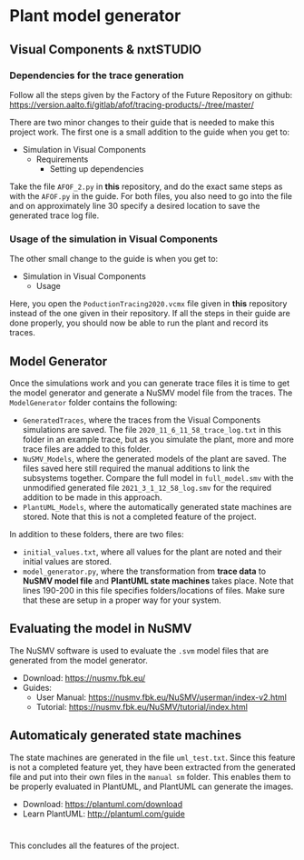 # Plant model generator

## Visual Components & nxtSTUDIO

### Dependencies for the trace generation
Follow all the steps given by the Factory of the Future Repository on github:
https://version.aalto.fi/gitlab/afof/tracing-products/-/tree/master/

There are two minor changes to their guide that is needed to make this project work. The first one is a small addition to the guide when you get to:
- Simulation in Visual Components
  - Requirements
    - Setting up dependencies

Take the file `AFOF_2.py` in **this** repository, and do the exact same steps as with the `AFOF.py` in the guide. For both files, you also need to go into the file and on approximately line 30 specify a desired location to save the generated trace log file.

### Usage of the simulation in Visual Components
The other small change to the guide is when you get to:
- Simulation in Visual Components
  - Usage

Here, you open the `PoductionTracing2020.vcmx` file given in **this** repository instead of the one given in their repository. If all the steps in their guide are done properly, you should now be able to run the plant and record its traces.

## Model Generator
Once the simulations work and you can generate trace files it is time to get the model generator and generate a NuSMV model file from the traces.
The `ModelGenerator` folder contains the following:
- `GeneratedTraces`, where the traces from the Visual Components simulations are saved. The file `2020_11_6_11_58_trace_log.txt` in this folder in an example trace, but as you simulate the plant, more and more trace files are added to this folder.
- `NuSMV_Models`, where the generated models of the plant are saved. The files saved here still required the manual additions to link the subsystems together. Compare the full model in `full_model.smv` with the unmodified generated file `2021_3_1_12_58_log.smv` for the required addition to be made in this approach.
- `PlantUML_Models`, where the automatically generated state machines are stored. Note that this is not a completed feature of the project.

In addition to these folders, there are two files:
- `initial_values.txt`, where all values for the plant are noted and their initial values are stored.
- `model_generator.py`, where the transformation from **trace data** to **NuSMV model file** and **PlantUML state machines** takes place. Note that lines 190-200 in this file specifies folders/locations of files. Make sure that these are setup in a proper way for your system. 

## Evaluating the model in NuSMV
The NuSMV software is used to evaluate the `.svm` model files that are generated from the model generator. 
- Download: https://nusmv.fbk.eu/
- Guides:
  - User Manual: https://nusmv.fbk.eu/NuSMV/userman/index-v2.html
  - Tutorial: https://nusmv.fbk.eu/NuSMV/tutorial/index.html

## Automaticaly generated state machines 
The state machines are generated in the file `uml_test.txt`. Since this feature is not a completed feature yet, they have been extracted from the generated file and put into their own files in the `manual sm` folder. This enables them to be properly evaluated in PlantUML, and PlantUML can generate the images.
- Download: https://plantuml.com/download
- Learn PlantUML: http://plantuml.com/guide


#
This concludes all the features of the project. 
